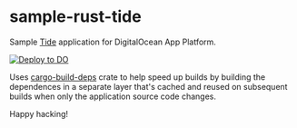 # sample-rust-tide

Sample [Tide](https://github.com/http-rs/tide) application for DigitalOcean App Platform.

[![Deploy to DO](https://www.deploytodo.com/do-btn-blue.svg)](https://cloud.digitalocean.com/apps/new?repo=https://github.com/bojand/sample-rust-tide/tree/main)

Uses [cargo-build-deps](https://crates.io/crates/cargo-build-deps) crate to help speed up builds by building the dependences in a separate layer that's cached and reused on subsequent builds when only the application source code changes. 

Happy hacking!